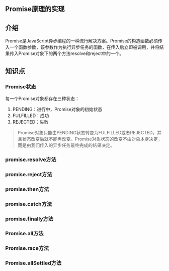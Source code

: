 ## Promise原理的实现

## 介绍

Promise是JavaScript异步编程的一种流行解决方案。Promise的构造函数必须传入一个函数参数，该参数作为执行异步任务的函数，在传入后立即被调用，并将结果传入Promise对象下的两个方法resolve和reject中的一个。

## 知识点

### Promise状态

每一个Promise对象都存在三种状态：

1. PENDING：进行中，Promise对象的初始状态
2. FULFILLED：成功
3. REJECTED：失败

> Promise对象只能由PENDING状态转变为FULFILLED或者REJECTED，并且状态改变后就不能再改变。Promise对象状态的改变不由对象本身决定，而是由我们传入的异步任务最终完成的结果决定。



### promise.resolve方法



### promise.reject方法



### promise.then方法



### promise.catch方法



### promise.finally方法



### Promise.all方法



### Promise.race方法



### Promise.allSettled方法
















